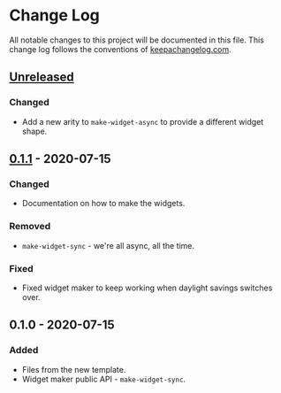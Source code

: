 # Change Log
All notable changes to this project will be documented in this file. This change log follows the conventions of [keepachangelog.com](http://keepachangelog.com/).

## [Unreleased]
### Changed
- Add a new arity to `make-widget-async` to provide a different widget shape.

## [0.1.1] - 2020-07-15
### Changed
- Documentation on how to make the widgets.

### Removed
- `make-widget-sync` - we're all async, all the time.

### Fixed
- Fixed widget maker to keep working when daylight savings switches over.

## 0.1.0 - 2020-07-15
### Added
- Files from the new template.
- Widget maker public API - `make-widget-sync`.

[Unreleased]: https://github.com/your-name/challenges/compare/0.1.1...HEAD
[0.1.1]: https://github.com/your-name/challenges/compare/0.1.0...0.1.1
